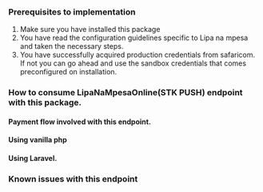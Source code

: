 ### Prerequisites to implementation
1. Make sure you have installed this package
2. You have read the configuration guidelines specific to Lipa na mpesa and taken the necessary steps.
3. You have successfully acquired production credentials from safaricom. If not you can go ahead and use the sandbox credentials that comes preconfigured on installation.

### How to consume LipaNaMpesaOnline(STK PUSH) endpoint with this package.
#### Payment flow involved with this endpoint.


#### Using vanilla php


#### Using Laravel.


### Known issues with this endpoint
